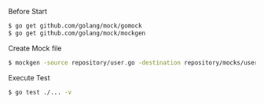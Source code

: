 Before Start
```bash
$ go get github.com/golang/mock/gomock
$ go get github.com/golang/mock/mockgen

```

Create Mock file
```bash
$ mockgen -source repository/user.go -destination repository/mocks/user.go
```

Execute Test
```bash
$ go test ./... -v
```